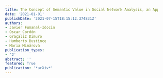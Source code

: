 ```yaml
---
title: The Concept of Semantic Value in Social Network Analysis, an Application to Comparative Mythology
date: '2021-01-01'
publishDate: '2021-07-15T18:15:12.374831Z'
authors:
- Javier Fumanal-Idocin
- Oscar Cordón
- Graçaliz Dimuro
- Humberto Bustince
- Maria Minárová
publication_types:
- '2'
abstract: ''
featured: True
publication: '*arXiv*'
---
```


